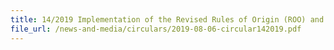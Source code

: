 ```yaml
---
title: 14/2019 Implementation of the Revised Rules of Origin (ROO) and Operational Certification Procedures under ASEAN-China Free Trade Area (ACFTA)
file_url: /news-and-media/circulars/2019-08-06-circular142019.pdf
---
```

